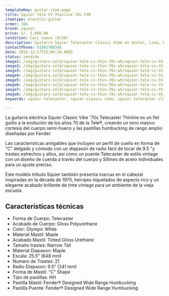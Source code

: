 ```yaml
---
templateKey: guitar-item-page
title: Squier Tele CV Thinline 70s FSR
itemtype: electric-guitar
order: 104
brand: squier
price: S/. 1,890.00
condition: Casi nueva (9/10)
description: Guitarra Squier Telecaster Classic Vibe en Venta!, Lima, Peru
contactPhone: 51992780348
date: 2016-12-17T15:04:10.000Z
status: vendido
image1: /img/guitars-sold/squier-tele-cv-thin-70s-wh/squier-tele-cv-thin-70s-wh-01-sold.jpg
image2: /img/guitars-sold/squier-tele-cv-thin-70s-wh/squier-tele-cv-thin-70s-wh-02-sold.jpg
image3: /img/guitars-sold/squier-tele-cv-thin-70s-wh/squier-tele-cv-thin-70s-wh-03-sold.jpg
image4: /img/guitars-sold/squier-tele-cv-thin-70s-wh/squier-tele-cv-thin-70s-wh-04-sold.jpg
image5: /img/guitars-sold/squier-tele-cv-thin-70s-wh/squier-tele-cv-thin-70s-wh-05-sold.jpg
image6: /img/guitars-sold/squier-tele-cv-thin-70s-wh/squier-tele-cv-thin-70s-wh-06-sold.jpg
image7: /img/guitars-sold/squier-tele-cv-thin-70s-wh/squier-tele-cv-thin-70s-wh-07-sold.jpg
image8: /img/guitars-sold/squier-tele-cv-thin-70s-wh/squier-tele-cv-thin-70s-wh-08-sold.jpg
keywords: squier telecaster, squier classic vibe, squier telecaster classic vibe

---
```

La guitarra eléctrica Squier Classic Vibe '70s Telecaster Thinline es un fiel guiño a la evolución de los años 70 de la Tele®, creando un tono masivo cortesía del cuerpo semi-hueco y las pastillas humbucking de rango amplio diseñadas por Fender.

Las características amigables que incluyen un perfil de cuello en forma de "C" delgado y cómodo con un diapasón de radio fácil de tocar de 9.5 "y trastes estrechos y altos, así como un puente Telecaster de estilo vintage con un diseño de cuerda a través del cuerpo y Sillines de acero individuales para un ajuste preciso. 

Este modelo tributo Squier también presenta marcas en el cabezal inspiradas en la década de 1970, herrajes niquelados de aspecto rico y un elegante acabado brillante de tinte vintage para un ambiente de la vieja escuela. 

## Características técnicas

* Forma de Cuerpo: Telecaster
* Acabado de Cuerpo: Gloss Polyurethane
* Color: Olympic White
* Material Mastil: Maple
* Acabado Mastil: Tinted Gloss Urethane
* Tamaño trastes: Narrow Tall
* Material Diapason: Maple
* Escala: 25.5" (648 mm)
* Numero de Trastes: 21
* Radio Diapason: 9.5" (241 mm)
* Forma de Mastil: "C" Shape
* Tipo de pastillas: HH
* Pastilla Mastil: Fender® Designed Wide Range Humbucking
* Pastilla Puente: Fender® Designed Wide Range Humbucking
